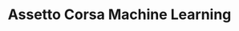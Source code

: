 ---
title: Assetto Corsa Machine Learning
created: 2021-12-15
tags: ['Machine Learning']
image: '/ACRL/cover.png'
summary: 🚧 (WIP) state-of-the-art self-driving agent in ultrarealistic racing simulator
flags:
  - unlisted
---